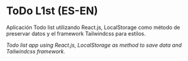 # ToDo L1st (ES-EN)

Aplicación Todo list utilizando React.js, LocalStorage como método de preservar datos y el framework Tailwindcss para estilos. 

*Todo list app using React.js, LocalStorage as method to save data and Tailwindcss framework.*

